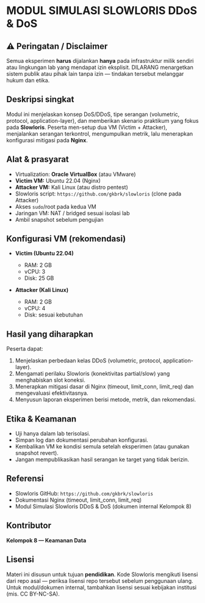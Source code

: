 # MODUL SIMULASI SLOWLORIS DDoS & DoS


## ⚠️ Peringatan / Disclaimer

Semua eksperimen **harus** dijalankan **hanya** pada infrastruktur milik sendiri atau lingkungan lab yang mendapat izin eksplisit.
DILARANG menargetkan sistem publik atau pihak lain tanpa izin — tindakan tersebut melanggar hukum dan etika.


## Deskripsi singkat

Modul ini menjelaskan konsep DoS/DDoS, tipe serangan (volumetric, protocol, application-layer), dan memberikan skenario praktikum yang fokus pada **Slowloris**. Peserta men-setup dua VM (Victim + Attacker), menjalankan serangan terkontrol, mengumpulkan metrik, lalu menerapkan konfigurasi mitigasi pada **Nginx**.


## Alat & prasyarat

* Virtualization: **Oracle VirtualBox** (atau VMware)
* **Victim VM:** Ubuntu 22.04 (Nginx)
* **Attacker VM:** Kali Linux (atau distro pentest)
* Slowloris script: `https://github.com/gkbrk/slowloris` (clone pada Attacker)
* Akses `sudo`/root pada kedua VM
* Jaringan VM: NAT / bridged sesuai isolasi lab
* Ambil snapshot sebelum pengujian


## Konfigurasi VM (rekomendasi)

* **Victim (Ubuntu 22.04)**

  * RAM: 2 GB
  * vCPU: 3
  * Disk: 25 GB
* **Attacker (Kali Linux)**

  * RAM: 2 GB
  * vCPU: 4
  * Disk: sesuai kebutuhan

## Hasil yang diharapkan

Peserta dapat:

1. Menjelaskan perbedaan kelas DDoS (volumetric, protocol, application-layer).
2. Mengamati perilaku Slowloris (konektivitas partial/slow) yang menghabiskan slot koneksi.
3. Menerapkan mitigasi dasar di Nginx (timeout, limit_conn, limit_req) dan mengevaluasi efektivitasnya.
4. Menyusun laporan eksperimen berisi metode, metrik, dan rekomendasi.


## Etika & Keamanan

* Uji hanya dalam lab terisolasi.
* Simpan log dan dokumentasi perubahan konfigurasi.
* Kembalikan VM ke kondisi semula setelah eksperimen (atau gunakan snapshot revert).
* Jangan mempublikasikan hasil serangan ke target yang tidak berizin.


## Referensi

* Slowloris GitHub: `https://github.com/gkbrk/slowloris`
* Dokumentasi Nginx (timeout, limit_conn, limit_req)
* Modul Simulasi Slowloris DDoS & DoS (dokumen internal Kelompok 8)


## Kontributor

**Kelompok 8 — Keamanan Data**



## Lisensi

Materi ini disusun untuk tujuan **pendidikan**. Kode Slowloris mengikuti lisensi dari repo asal — periksa lisensi repo tersebut sebelum penggunaan ulang. Untuk modul/dokumen internal, tambahkan lisensi sesuai kebijakan institusi (mis. CC BY-NC-SA).

